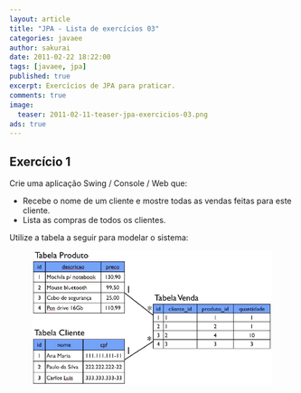 ```yaml
---
layout: article
title: "JPA - Lista de exercícios 03"
categories: javaee
author: sakurai
date: 2011-02-22 18:22:00
tags: [javaee, jpa]
published: true
excerpt: Exercícios de JPA para praticar.
comments: true
image:
  teaser: 2011-02-11-teaser-jpa-exercicios-03.png
ads: true
---
```


## Exercício 1

Crie uma aplicação Swing / Console / Web que:
* Recebe o nome de um cliente e mostre todas as vendas feitas para este cliente.
* Lista as compras de todos os clientes.

Utilize a tabela a seguir para modelar o sistema:

<figure>
    <a href="/images/2011-02-11-jpa-exercicios-03-01.png"><img src="/images/2011-02-11-jpa-exercicios-03-01.png" alt="Modelagem venda de produtos."></a>
</figure>
